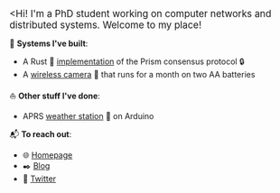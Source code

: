 <span style="font-size:larger;"><Hi! I'm a PhD student working on computer networks and distributed systems. Welcome to my place!</span>

🚜 __Systems I've built__:

- A Rust 🦀️ [implementation](https://github.com/yangl1996/prism-rust) of the Prism consensus protocol 🔒
- A [wireless camera](https://github.com/cjosephson/backcam) 🎥 that runs for a month on two AA batteries

⛵️ __Other stuff I've done__:

- APRS [weather station](https://github.com/yangl1996/aprswxbox) 🌈 on Arduino

📬 __To reach out__:

- 🌐 [Homepage](http://leiy.me)
- ✒️ [Blog](http://blog.leiy.me)
- 📢 [Twitter](https://twitter.com/yangl1996)
